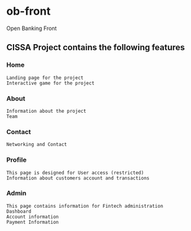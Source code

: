 # ob-front
Open Banking Front

## CISSA Project contains the following features

### Home
	Landing page for the project
	Interactive game for the project

### About
	Information about the project
	Team

### Contact
	Networking and Contact

### Profile
	This page is designed for User access (restricted)
	Information about customers account and transactions

### Admin
	This page contains information for Fintech administration
	Dashboard
	Account information
	Payment Information

